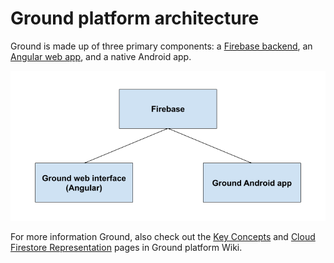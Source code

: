 # Ground platform architecture

<!---
TODO: link to Android architecture docs after https://github.com/google/ground-android/pull/630 is merged.
-->
Ground is made up of three primary components: a [Firebase backend](architecture-docs/firebase-implementation-overview.md), an [Angular web app](architecture-docs/web-app-architecture.md), and a native Android app.

<!---
Editable diagram source:  https://docs.google.com/drawings/d/1xUtCkWZTDHkf77M_50EIO0n75LBitSad3pebvJM-jdw
-->

![Ground platform diagram](ground-platform-diagram.png)



For more information Ground, also check out the [Key Concepts](https://github.com/google/ground-platform/wiki/Key-Concepts) and [Cloud Firestore Representation](https://github.com/google/ground-platform/wiki/Cloud-Firestore-Representation) pages in Ground platform Wiki.